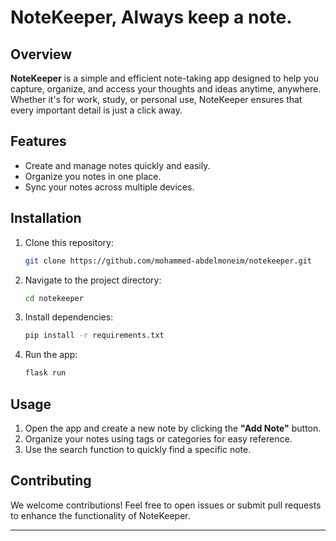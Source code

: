 # NoteKeeper, **Always keep a note.**

## Overview

**NoteKeeper** is a simple and efficient note-taking app designed to help you capture, organize, and access your thoughts and ideas anytime, anywhere. Whether it's for work, study, or personal use, NoteKeeper ensures that every important detail is just a click away.

## Features

- Create and manage notes quickly and easily.
- Organize you notes in one place.
- Sync your notes across multiple devices.

## Installation

1. Clone this repository:
   ```bash
   git clone https://github.com/mohammed-abdelmoneim/notekeeper.git
   ```
2. Navigate to the project directory:
   ```bash
   cd notekeeper
   ```
3. Install dependencies:

   ```bash
   pip install -r requirements.txt
   ```

4. Run the app:
   ```bash
   flask run
   ```

## Usage

1. Open the app and create a new note by clicking the **"Add Note"** button.
2. Organize your notes using tags or categories for easy reference.
3. Use the search function to quickly find a specific note.

## Contributing

We welcome contributions! Feel free to open issues or submit pull requests to enhance the functionality of NoteKeeper.

---
